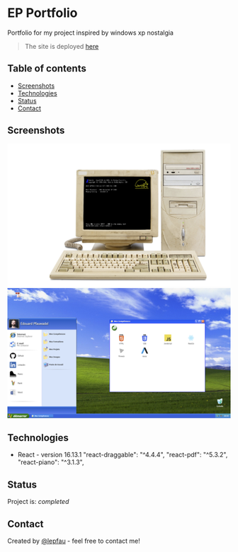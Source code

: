 # EP Portfolio

Portfolio for my project inspired by windows xp nostalgia
> The site is deployed [here](https://lepfau.github.io/portfolioxp)
> 
## Table of contents

- [Screenshots](#screenshots)
- [Technologies](#technologies)
- [Status](#status)
- [Contact](#contact)



## Screenshots

![App screenshot](portfolioxp1.png)
![App screenshot1](portfolioxp2.png)



## Technologies

- React - version 16.13.1
"react-draggable": "^4.4.4",
"react-pdf": "^5.3.2",
"react-piano": "^3.1.3",

## Status

Project is: _completed_

## Contact

Created by [@lepfau](https://www.github.com/lepfau) - feel free to contact me!
